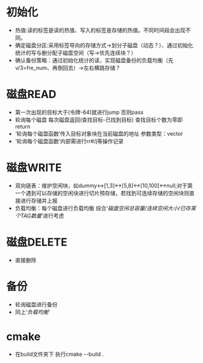 # 初始化
- 热值:读的标签是读的热值、写入的标签是存储的热值。不同时间段会出现不同。
- 确定磁盘分区:采用标签导向的存储方式->划分子磁盘（动态？）、通过初始化统计的写与删分配子磁盘空间（写->优先连续块？）
- 确认备份策略：通过初始化统计的读，实现磁盘备份的负载均衡（先v/3=fre_num、再倒回去）->左右横跳存储？

# 磁盘READ
- 第一次出现的目标大于(令牌-64)就进行jump 否则pass
- 轮询每个磁盘 每次磁盘返回(查找目标-已找到目标) 查找目标个数为零即return
- ‘轮询每个磁盘函数’传入目标对象块在当前磁盘的地址 参数类型：vector<int>
- ‘轮询每个磁盘函数’内部需进行rr#/j等操作记录

# 磁盘WRITE
- 双向链表：维护空闲块，如dummy<->[1,3]<->[5,8]<->[10,100]<->null;对于第一个遇到可以存储的空闲块进行切片预存储，若找到可连续存储的空闲块则直接进行存储并上报
- 负载均衡：每个磁盘进行负载均衡 综合‘*磁盘空闲总容量/连续空闲大小/已存某个TAG数量*’进行考虑

# 磁盘DELETE
- 直接删除

# 备份
- 轮询磁盘进行备份
- 同上‘*负载均衡*’

# cmake
- 在build文件夹下 执行cmake --build .
